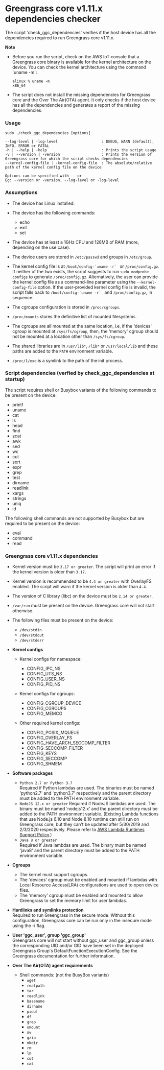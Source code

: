 # Greengrass core v1.11.x dependencies checker

The script 'check\_ggc\_dependencies' verifies if the host device has all the
dependencies required to run Greengrass core v1.11.x.


**Note**
* Before you run the script, check on the AWS IoT console that a Greengrass
core binary is available for the kernel architecture on the device. You can
check the kernel architecture using the command 'uname \-m':

     ```
     alinux % uname -m
     x86_64
     ```

* The script does not install the missing dependencies for Greengrass core and
the Over The Air(OTA) agent. It only checks if the host device has all the
dependencies and generates a report of the missing dependencies.


### Usage
```
sudo ./check_ggc_dependencies [options]

--log-level | -log-level                    : DEBUG, WARN (default), INFO, ERROR or FATAL
-h | --help | -help                         : Prints the script usage
-v | --version | -version                   : Prints the version of Greengrass core for which the script checks dependencies
--kernel-config-file | -kernel-config-file  : The absolute/relative path of the kernel config file on the device

Options can be specified with -- or -
Eg: --version or -version, --log-level or -log-level
```

### Assumptions

* The device has Linux installed.

* The device has the following commands:
   * echo
   * exit
   * set

* The device has at least a 1GHz CPU and 128MB of RAM (more, depending
on the use case).

* The device users are stored in `/etc/passwd` and groups in `/etc/group`.

* The kernel config file is at ``/boot/config-`uname -r` `` or `/proc/config.gz`.
If neither of the two exists, the script suggests to run `sudo modprobe configs`
to generate `/proc/config.gz`. Alternatively, the user can provide the kernel config
file as a command-line parameter using the `--kernel-config-file` option. If the
user-provided kernel config file is invalid, the script falls back to
``/boot/config-`uname -r` `` and `/proc/config.gz`, in sequence.

* The cgroups configuration is stored in `/proc/cgroups`.

* `/proc/mounts` stores the definitive list of mounted filesystems.

* The cgroups are all mounted at the same location, i.e, if the 'devices' cgroup
is mounted at `/sys/fs/cgroup`, then, the 'memory' cgroup should not be mounted at
a location other than `/sys/fs/cgroup`.

* The shared libraries are in `/usr/lib*`, `/lib*` or `/usr/local/lib` and these
paths are added to the `PATH` environment variable.

* `/proc/1/exe` is a symlink to the path of the init process.

### Script dependencies (verfied by check_ggc_dependencies at startup)

The script requires shell or Busybox variants of the following commands to
be present on the device:
* printf
* uname
* cat
* ls
* head
* find
* zcat
* awk
* sed
* wc
* cut
* sort
* expr
* grep
* test
* dirname
* readlink
* xargs
* strings
* uniq
* id

The following shell commands are not supported by Busybox but are required to be
present on the device:
* eval
* command
* read

### Greengrass core v1.11.x dependencies

* Kernel version must be `3.17 or greater`. The script will print an error if the kernel
version is older than `3.17`.

* Kernel version is recommended to be `4.4 or greater` with OverlayFS enabled. The script
will warn if the kernel version is older than `4.4`.

* The version of C library (libc) on the device must be `2.14 or greater`.

* `/var/run` must be present on the device. Greengrass core will not start
otherwise.

* The following files must be present on the device:
  * `/dev/stdin`
  * `/dev/stdout`
  * `/dev/stderr`

* **Kernel configs**
  * Kernel configs for namespace:
    * CONFIG_IPC_NS
    * CONFIG_UTS_NS
    * CONFIG_USER_NS
    * CONFIG_PID_NS

  * Kernel configs for cgroups:
    * CONFIG_CGROUP_DEVICE
    * CONFIG_CGROUPS
    * CONFIG_MEMCG

  * Other required kernel configs:
    * CONFIG_POSIX_MQUEUE     
    * CONFIG_OVERLAY_FS
    * CONFIG_HAVE_ARCH_SECCOMP_FILTER
    * CONFIG_SECCOMP_FILTER
    * CONFIG_KEYS
    * CONFIG_SECCOMP
    * CONFIG_SHMEM

* **Software packages**
  * `Python 2.7 or Python 3.7`  
  Required if Python lambdas are used. The binaries must be named 'python2.7'
  and 'python3.7' respectively and the parent directory must be added to the 
  PATH environment variable.
  * `NodeJS 12.x or greater`
  Required if NodeJS lambdas are used. The binary must be named 'nodejs12.x'
  and the parent directory must be added to the PATH environment variable.
  (Existing Lambda functions that use Node.js 6.10 and Node 8.10 runtime can still run on
  Greengrass core, but they can’t be updated after 5/30/2019 and 2/3/2020 respectively. Please refer
  to [AWS Lambda Runtimes Support Policy](https://docs.aws.amazon.com/lambda/latest/dg/runtime-support-policy.html).)
  * `Java 8 or greater`  
  Required if Java lambdas are used. The binary must be named 'java8' and
  the parent directory must be added to the PATH environment variable.

* **Cgroups**
  * The kernel must support cgroups.
  * The 'devices' cgroup must be enabled and mounted if lambdas with Local
    Resource Access(LRA) configurations are used to open device files.
  * The 'memory' cgroup must be enabled and mounted to allow Greengrass to
    set the memory limit for user lambdas.

* **Hardlinks and symlinks protection**  
  Required to run Greengrass in the secure mode. Without this configuration,
  Greengrass core can be run only in the insecure mode using the -i flag.

* **User 'ggc_user', group 'ggc_group'**  
  Greengrass core will not start without ggc_user and ggc_group unless the
  corresponding UID and/or GID have been set in the deployed Greengrass
  Group's DefaultFunctionExecutionConfig. See the Greengrass documentation
  for further information.

* **Over The Air(OTA) agent requirements**
  * Shell commands: (not the BusyBox variants)
     * `wget`
     * `realpath`
     * `tar`
     * `readlink`
     * `basename`
     * `dirname`
     * `pidof`
     * `df`
     * `grep`
     * `umount`
     * `mv`
     * `gzip`
     * `mkdir`
     * `rm`
     * `ln`
     * `cut`
     * `cat`
